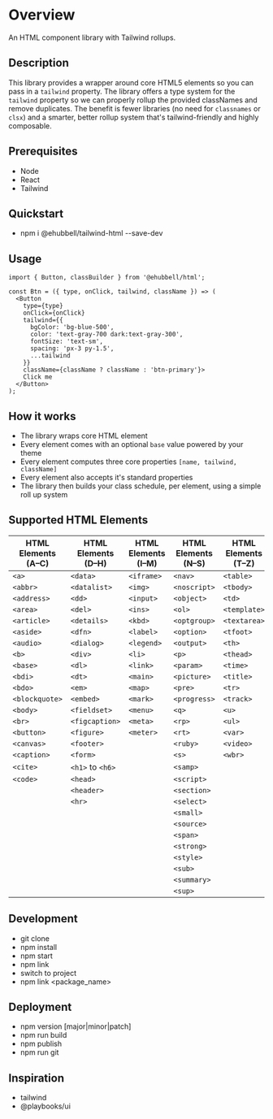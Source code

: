 # Overview
 An HTML component library with Tailwind rollups.

 ## Description
 This library provides a wrapper around core HTML5 elements so you can pass in a `tailwind` property.
 The library offers a type system for the `tailwind` property so we can properly rollup the provided
 classNames and remove duplicates. The benefit is fewer libraries (no need for `classnames` or `clsx`)
 and a smarter, better rollup system that's tailwind-friendly and highly composable.

## Prerequisites
- Node
- React
- Tailwind

## Quickstart
- npm i @ehubbell/tailwind-html --save-dev

## Usage
```tsx
import { Button, classBuilder } from '@ehubbell/html';

const Btn = ({ type, onClick, tailwind, className }) => (
  <Button
    type={type}
    onClick={onClick}
    tailwind={{
      bgColor: 'bg-blue-500',
      color: 'text-gray-700 dark:text-gray-300',
      fontSize: 'text-sm',
      spacing: 'px-3 py-1.5',
      ...tailwind
    }}
    className={className ? className : 'btn-primary'}>
    Click me
  </Button>
);
```

## How it works
- The library wraps core HTML element
- Every element comes with an optional `base` value powered by your theme
- Every element computes three core properties `[name, tailwind, className]`
- Every element also accepts it's standard properties
- The library then builds your class schedule, per element, using a simple roll up system

## Supported HTML Elements

| HTML Elements (A–C)      | HTML Elements (D–H)      | HTML Elements (I–M)      | HTML Elements (N–S)       | HTML Elements (T–Z)        |
|--------------------------|--------------------------|---------------------------|----------------------------|-----------------------------|
| `<a>`                    | `<data>`                 | `<iframe>`                | `<nav>`                    | `<table>`                   |
| `<abbr>`                 | `<datalist>`             | `<img>`                   | `<noscript>`               | `<tbody>`                  |
| `<address>`              | `<dd>`                   | `<input>`                 | `<object>`                 | `<td>`                      |
| `<area>`                 | `<del>`                  | `<ins>`                   | `<ol>`                     | `<template>`               |
| `<article>`              | `<details>`              | `<kbd>`                   | `<optgroup>`               | `<textarea>`               |
| `<aside>`                | `<dfn>`                  | `<label>`                 | `<option>`                 | `<tfoot>`                  |
| `<audio>`                | `<dialog>`               | `<legend>`                | `<output>`                 | `<th>`                      |
| `<b>`                    | `<div>`                  | `<li>`                    | `<p>`                      | `<thead>`                  |
| `<base>`                 | `<dl>`                   | `<link>`                  | `<param>`                  | `<time>`                   |
| `<bdi>`                  | `<dt>`                   | `<main>`                  | `<picture>`                | `<title>`                  |
| `<bdo>`                  | `<em>`                   | `<map>`                   | `<pre>`                    | `<tr>`                      |
| `<blockquote>`           | `<embed>`                | `<mark>`                  | `<progress>`               | `<track>`                  |
| `<body>`                 | `<fieldset>`             | `<menu>`                  | `<q>`                      | `<u>`                       |
| `<br>`                   | `<figcaption>`           | `<meta>`                  | `<rp>`                     | `<ul>`                      |
| `<button>`               | `<figure>`               | `<meter>`                 | `<rt>`                     | `<var>`                     |
| `<canvas>`               | `<footer>`               |                           | `<ruby>`                   | `<video>`                  |
| `<caption>`              | `<form>`                 |                           | `<s>`                      | `<wbr>`                     |
| `<cite>`                 | `<h1>` to `<h6>`         |                           | `<samp>`                   |                             |
| `<code>`                 | `<head>`                 |                           | `<script>`                 |                             |
|                          | `<header>`               |                           | `<section>`                |                             |
|                          | `<hr>`                   |                           | `<select>`                 |                             |
|                          |                          |                           | `<small>`                  |                             |
|                          |                          |                           | `<source>`                 |                             |
|                          |                          |                           | `<span>`                   |                             |
|                          |                          |                           | `<strong>`                 |                             |
|                          |                          |                           | `<style>`                  |                             |
|                          |                          |                           | `<sub>`                    |                             |
|                          |                          |                           | `<summary>`                |                             |
|                          |                          |                           | `<sup>`                    |                             |

## Development
- git clone
- npm install
- npm start
- npm link
- switch to project
- npm link <package_name>

## Deployment
- npm version [major|minor|patch]
- npm run build
- npm publish
- npm run git

## Inspiration
- tailwind
- @playbooks/ui